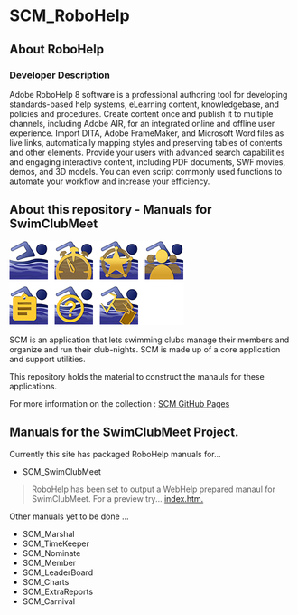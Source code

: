 # SCM_RoboHelp

## About RoboHelp

### Developer Description

Adobe RoboHelp 8 software is a professional authoring tool for developing standards-based help systems, eLearning content, knowledgebase, and policies and procedures. Create content once and publish it to multiple channels, including Adobe AIR, for an integrated online and offline user experience. Import DITA, Adobe FrameMaker, and Microsoft Word files as live links, automatically mapping styles and preserving tables of contents and other elements. Provide your users with advanced search capabilities and engaging interactive content, including PDF documents, SWF movies, demos, and 3D models. You can even script commonly used functions to automate your workflow and increase your efficiency.

## About this repository - Manuals for SwimClubMeet

![SCM_ICONS](/PROJECT/contents/assets/images/Interface/SCM_GroupOfIcons.png)

SCM is an application that lets swimming clubs manage their members and organize and run their club-nights. SCM is made up of a core application and support utilities.

This repository holds the material to construct the manauls for these applications.

For more information on the collection : [SCM GitHub Pages](https://artanemus.github.io)

## Manuals for the SwimClubMeet Project.

Currently this site has packaged RoboHelp manuals for...

- SCM_SwimClubMeet

> RoboHelp has been set to output a WebHelp prepared manaul for SwimClubMeet. For a preview try... [index.htm.](index.html)


Other manuals yet to be done ...

- SCM_Marshal
- SCM_TimeKeeper
- SCM_Nominate
- SCM_Member
- SCM_LeaderBoard
- SCM_Charts
- SCM_ExtraReports
- SCM_Carnival

